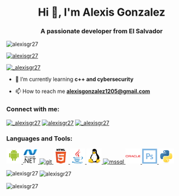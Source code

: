 <h1 align="center">Hi 👋, I'm Alexis Gonzalez</h1>
<h3 align="center">A passionate developer from El Salvador</h3>

<p align="left"> <img src="https://komarev.com/ghpvc/?username=alexisgr27&label=Profile%20views&color=0e75b6&style=flat" alt="alexisgr27" /> </p>

<p align="left"> <a href="https://github.com/ryo-ma/github-profile-trophy"><img src="https://github-profile-trophy.vercel.app/?username=alexisgr27" alt="alexisgr27" /></a> </p>

<p align="left"> <a href="https://twitter.com/_alexisgr27" target="blank"><img src="https://img.shields.io/twitter/follow/_alexisgr27?logo=twitter&style=for-the-badge" alt="_alexisgr27" /></a> </p>

- 🌱 I’m currently learning **c++ and cybersecurity**

- 📫 How to reach me **alexisgonzalez1205@gmail.com**

<h3 align="left">Connect with me:</h3>
<p align="left">
<a href="https://twitter.com/_alexisgr27" target="blank"><img align="center" src="https://raw.githubusercontent.com/rahuldkjain/github-profile-readme-generator/master/src/images/icons/Social/twitter.svg" alt="_alexisgr27" height="30" width="40" /></a>
<a href="https://fb.com/alexisgr27" target="blank"><img align="center" src="https://raw.githubusercontent.com/rahuldkjain/github-profile-readme-generator/master/src/images/icons/Social/facebook.svg" alt="alexisgr27" height="30" width="40" /></a>
<a href="https://instagram.com/_alexisgr27" target="blank"><img align="center" src="https://raw.githubusercontent.com/rahuldkjain/github-profile-readme-generator/master/src/images/icons/Social/instagram.svg" alt="_alexisgr27" height="30" width="40" /></a>
</p>

<h3 align="left">Languages and Tools:</h3>
<p align="left"> <a href="https://developer.android.com" target="_blank" rel="noreferrer"> <img src="https://raw.githubusercontent.com/devicons/devicon/master/icons/android/android-original-wordmark.svg" alt="android" width="40" height="40"/> </a> <a href="https://dotnet.microsoft.com/" target="_blank" rel="noreferrer"> <img src="https://raw.githubusercontent.com/devicons/devicon/master/icons/dot-net/dot-net-original-wordmark.svg" alt="dotnet" width="40" height="40"/> </a> <a href="https://git-scm.com/" target="_blank" rel="noreferrer"> <img src="https://www.vectorlogo.zone/logos/git-scm/git-scm-icon.svg" alt="git" width="40" height="40"/> </a> <a href="https://www.w3.org/html/" target="_blank" rel="noreferrer"> <img src="https://raw.githubusercontent.com/devicons/devicon/master/icons/html5/html5-original-wordmark.svg" alt="html5" width="40" height="40"/> </a> <a href="https://www.java.com" target="_blank" rel="noreferrer"> <img src="https://raw.githubusercontent.com/devicons/devicon/master/icons/java/java-original.svg" alt="java" width="40" height="40"/> </a> <a href="https://www.linux.org/" target="_blank" rel="noreferrer"> <img src="https://raw.githubusercontent.com/devicons/devicon/master/icons/linux/linux-original.svg" alt="linux" width="40" height="40"/> </a> <a href="https://www.microsoft.com/en-us/sql-server" target="_blank" rel="noreferrer"> <img src="https://www.svgrepo.com/show/303229/microsoft-sql-server-logo.svg" alt="mssql" width="40" height="40"/> </a> <a href="https://www.oracle.com/" target="_blank" rel="noreferrer"> <img src="https://raw.githubusercontent.com/devicons/devicon/master/icons/oracle/oracle-original.svg" alt="oracle" width="40" height="40"/> </a> <a href="https://www.photoshop.com/en" target="_blank" rel="noreferrer"> <img src="https://raw.githubusercontent.com/devicons/devicon/master/icons/photoshop/photoshop-line.svg" alt="photoshop" width="40" height="40"/> </a> <a href="https://www.python.org" target="_blank" rel="noreferrer"> <img src="https://raw.githubusercontent.com/devicons/devicon/master/icons/python/python-original.svg" alt="python" width="40" height="40"/> </a> </p>

<p><img align="left" src="https://github-readme-stats.vercel.app/api/top-langs?username=alexisgr27&show_icons=true&locale=en&layout=compact" alt="alexisgr27" /></p>

<p>&nbsp;<img align="center" src="https://github-readme-stats.vercel.app/api?username=alexisgr27&show_icons=true&locale=en" alt="alexisgr27" /></p>

<p><img align="center" src="https://github-readme-streak-stats.herokuapp.com/?user=alexisgr27&" alt="alexisgr27" /></p>
